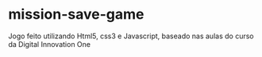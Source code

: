 # mission-save-game

Jogo feito utilizando Html5, css3 e Javascript, baseado nas aulas do curso da Digital Innovation One
